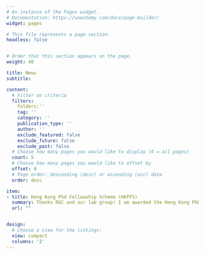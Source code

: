 ```yaml
---
# An instance of the Pages widget.
# Documentation: https://wowchemy.com/docs/page-builder/
widget: pages

# This file represents a page section.
headless: false


# Order that this section appears on the page.
weight: 40

title: News
subtitle:

content:
  # Filter on criteria
  filters:
    folders:''
    tag: ''
    category: ''
    publication_type: ''
    author: ''
    exclude_featured: false
    exclude_future: false
    exclude_past: false
  # Choose how many pages you would like to display (0 = all pages)
  count: 5
  # Choose how many pages you would like to offset by
  offset: 0
  # Page order: descending (desc) or ascending (asc) date.
  order: desc

item:
- title: Hong Kong Phd Fellowship Scheme (HKPFS)
  summary: Thanks RGC and our lab group! I am awarded the Hong Kong PhD Fellowship Scholarship (HKPFS) since 2022.
  url: ""


design:
  # Choose a view for the listings:
  view: compact
  columns: '2'
---
```

